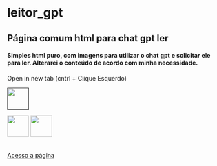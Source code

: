 # leitor_gpt
## Página comum html para chat gpt ler

#### Simples html puro, com imagens para utilizar o chat gpt e solicitar ele para ler. Alterarei o conteúdo de acordo com minha necessidade.

Open in new tab (cntrl + Clique Esquerdo)

<a href=""><img onclick="return false;" width=50 height = 50 src="https://www.computerhope.com/jargon/c/ctrl-key.png"></img></a>

<div> <img width=50 height = 50 src="https://www.computerhope.com/jargon/c/ctrl-key.png" /> <img width=50 height = 50 src="https://img.finalfantasyxiv.com/lds/h/K/HW5NPzTD5Kr0bXYUDiTTmMkvlw.png" /></div>
<br>

[Acesso a página](https://itslevictor.github.io/leitor_gpt/)
